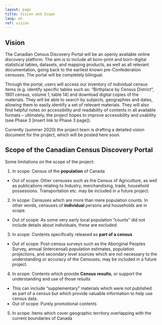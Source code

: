 ```yaml
---
layout: page
title: Vision and Scope
lang: en
ref: vision
---
```


## Vision

The Canadian Census Discovery Portal will be an openly available online discovery platform. The aim is to include all born-print and born-digital statistical tables, datasets, and mapping products, as well as all relevant documentation, going back to the earliest known pre-Confederation censuses. The portal will be completely bilingual.

Through the portal, users will access our inventory of individual census items (e.g. identify specific tables such as: “Birthplace by Census District”, 1901 census, volume 1, table 14) and download digital copies of the materials. They will be able to search by subjects, geographies and dates, allowing them to easily identify a set of relevant materials. They will also find helpful notes on accessibility and readability of contents in all available formats – ultimately, the project hopes to improve accessibility and usability (see Phase 3 [insert link to Phase 3 page]).

Currently (summer 2020) the project team is drafting a detailed vision document for the project, which will be posted here soon.


## Scope of the Canadian Census Discovery Portal

Some limitations on the scope of the project:

1. In scope: Census of the **population** of Canada
  - Out of scope: Other censuses such as the Census of Agriculture, as well as publications relating to Industry, merchandising, trade, household possessions. Transportation etc. may be included in a future project.  
2. In scope: Censuses which are more than mere population counts. In other words, censuses of **individual** persons and households are in scope.
  - Out of scope: As some very early local population “counts” did not include details about individuals, these are excluded.  
3. In scope: Contents specifically released as **part of a census**
  - Out of scope: Post-census surveys such as the Aboriginal Peoples Survey, annual (intercensal) population estimates, population projections, and secondary level sources which are not necessary to the understanding or accuracy of the Censuses, may be included in a future project.  
4. In scope: Contents which provide **Census results**, or support the understanding and use of those results
  - This can include “supplementary" materials which were not published as part of a census but which provide valuable information to help use census data.
  - Out of scope: Purely promotional contents
5. In scope: Items which cover geographic territory overlapping with the current boundaries of Canada
